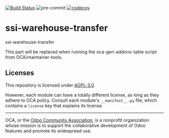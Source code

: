 [![Build Status](https://travis-ci.com/open-synergy/ssi-warehouse-transfer.svg?branch=14.0)](https://travis-ci.com/open-synergy/ssi-warehouse-transfer)
![pre-commit](https://github.com/open-synergy/ssi-warehouse-transfer/actions/workflows/pre-commit.yml/badge.svg)
[![codecov](https://codecov.io/gh/open-synergy/ssi-warehouse-transfer/branch/14.0/graph/badge.svg)](https://codecov.io/gh/open-synergy/ssi-warehouse-transfer)

<!-- /!\ do not modify above this line -->

# ssi-warehouse-transfer

ssi-warehouse-transfer

<!-- /!\ do not modify below this line -->

<!-- prettier-ignore-start -->

[//]: # (addons)

This part will be replaced when running the oca-gen-addons-table script from OCA/maintainer-tools.

[//]: # (end addons)

<!-- prettier-ignore-end -->

## Licenses

This repository is licensed under [AGPL-3.0](LICENSE).

However, each module can have a totally different license, as long as they adhere to OCA
policy. Consult each module's `__manifest__.py` file, which contains a `license` key
that explains its license.

----

OCA, or the [Odoo Community Association](http://odoo-community.org/), is a nonprofit
organization whose mission is to support the collaborative development of Odoo features
and promote its widespread use.
